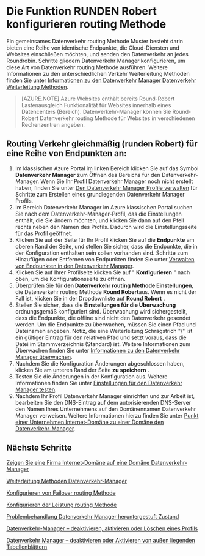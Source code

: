 <properties
   pageTitle="Konfigurieren von Datenverkehr Manager runden Robert Datenverkehr routing Methode | Microsoft Azure"
   description="Dieser Artikel hilft Ihnen die Konfiguration der Funktion RUNDEN Robert Lastenausgleich für Ihre Endpunkte Datenverkehr-Manager."
   services="traffic-manager"
   documentationCenter=""
   authors="sdwheeler"
   manager="carmonm"
   editor="tysonn" />
<tags
   ms.service="traffic-manager"
   ms.devlang="na"
   ms.topic="article"
   ms.tgt_pltfrm="na"
   ms.workload="infrastructure-services"
   ms.date="10/18/2016"
   ms.author="sewhee" />
<!-- repub for nofollow -->

# <a name="configure-round-robin-routing-method"></a>Die Funktion RUNDEN Robert konfigurieren routing Methode

Ein gemeinsames Datenverkehr routing Methode Muster besteht darin bieten eine Reihe von identische Endpunkte, die Cloud-Diensten und Websites einschließen möchten, und senden den Datenverkehr an jedes Roundrobin. Schritte gliedern Datenverkehr Manager konfigurieren, um diese Art von Datenverkehr routing Methode ausführen. Weitere Informationen zu den unterschiedlichen Verkehr Weiterleitung Methoden finden Sie unter [Informationen zu den Datenverkehr Manager Datenverkehr Weiterleitung Methoden](traffic-manager-routing-methods.md).

>[AZURE.NOTE] Azure Websites enthält bereits Round-Robert Lastenausgleich Funktionalität für Websites innerhalb eines Datencenters (Bereich). Datenverkehr-Manager können Sie Round-Robert Datenverkehr routing Methode für Websites in verschiedenen Rechenzentren angeben.

## <a name="routing-traffic-equally-round-robin-across-a-set-of-endpoints"></a>Routing Verkehr gleichmäßig (runden Robert) für eine Reihe von Endpunkten an:

1. Im klassischen Azure Portal im linken Bereich klicken Sie auf das Symbol **Datenverkehr Manager** zum Öffnen des Bereichs für den Datenverkehr-Manager. Wenn Sie Ihr Profil Datenverkehr Manager noch nicht erstellt haben, finden Sie unter [Den Datenverkehr Manager Profile verwalten](traffic-manager-manage-profiles.md) für Schritte zum Erstellen eines grundlegenden Datenverkehr Manager Profils.
2. Im Bereich Datenverkehr Manager im Azure klassischen Portal suchen Sie nach dem Datenverkehr-Manager-Profil, das die Einstellungen enthält, die Sie ändern möchten, und klicken Sie dann auf den Pfeil rechts neben den Namen des Profils. Dadurch wird die Einstellungsseite für das Profil geöffnet.
3. Klicken Sie auf der Seite für Ihr Profil klicken Sie auf die **Endpunkte** am oberen Rand der Seite, und stellen Sie sicher, dass die Endpunkte, die in der Konfiguration enthalten sein sollen vorhanden sind. Schritte zum Hinzufügen oder Entfernen von Endpunkten finden Sie unter [Verwalten von Endpunkten in den Datenverkehr Manager](traffic-manager-endpoints.md).
4. Klicken Sie auf Ihrer Profilseite klicken Sie auf " **Konfigurieren** " nach oben, um die Konfigurationsseite zu öffnen.
5. Überprüfen Sie für **den Datenverkehr routing Methode Einstellungen**, die Datenverkehr routing Methode **Round Robert**aus. Wenn es nicht der Fall ist, klicken Sie in der Dropdownliste auf **Round Robert** .
6. Stellen Sie sicher, dass die **Einstellungen für die Überwachung** ordnungsgemäß konfiguriert sind. Überwachung wird sichergestellt, dass die Endpunkte, die offline sind nicht den Datenverkehr gesendet werden. Um die Endpunkte zu überwachen, müssen Sie einen Pfad und Dateinamen angeben. Notiz, die eine Weiterleitung Schrägstrich "/" ist ein gültiger Eintrag für den relativen Pfad und setzt voraus, dass die Datei im Stammverzeichnis (Standard) ist. Weitere Informationen zum Überwachen finden Sie unter [Informationen zu den Datenverkehr Manager überwachen](traffic-manager-monitoring.md).
7. Nachdem Sie die Konfiguration Änderungen abgeschlossen haben, klicken Sie am unteren Rand der Seite **zu speichern** .
8. Testen Sie die Änderungen in der Konfiguration aus. Weitere Informationen finden Sie unter [Einstellungen für den Datenverkehr Manager testen](traffic-manager-testing-settings.md).
9. Nachdem Ihr Profil Datenverkehr Manager einrichten und zur Arbeit ist, bearbeiten Sie den DNS-Eintrag auf dem autorisierenden DNS-Server den Namen Ihres Unternehmens auf den Domänennamen Datenverkehr Manager verweisen. Weitere Informationen hierzu finden Sie unter [Punkt einer Unternehmen Internet-Domäne zu einer Domäne den Datenverkehr-Manager](traffic-manager-point-internet-domain.md).

## <a name="next-steps"></a>Nächste Schritte


[Zeigen Sie eine Firma Internet-Domäne auf eine Domäne Datenverkehr-Manager](traffic-manager-point-internet-domain.md)

[Weiterleitung Methoden Datenverkehr-Manager](traffic-manager-routing-methods.md)

[Konfigurieren von Failover routing Methode](traffic-manager-configure-failover-routing-method.md)

[Konfigurieren der Leistung routing Methode](traffic-manager-configure-performance-routing-method.md)

[Problembehandlung Datenverkehr Manager heruntergestuft Zustand](traffic-manager-troubleshooting-degraded.md)

[Datenverkehr-Manager – deaktivieren, aktivieren oder Löschen eines Profils](disable-enable-or-delete-a-profile.md)

[Datenverkehr Manager – deaktivieren oder Aktivieren von außen liegenden Tabellenblättern](disable-or-enable-an-endpoint.md)

